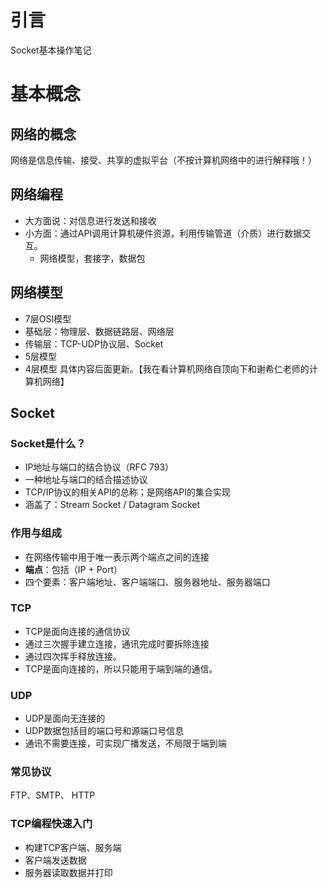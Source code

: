 # 引言
Socket基本操作笔记

# 基本概念
## 网络的概念
网络是信息传输、接受、共享的虚拟平台（不按计算机网络中的进行解释哦！）

## 网络编程
- 大方面说：对信息进行发送和接收
- 小方面：通过API调用计算机硬件资源，利用传输管道（介质）进行数据交互。
    - 网络模型，套接字，数据包
## 网络模型
- 7层OSI模型
 - 基础层：物理层、数据链路层、网络层
 - 传输层：TCP-UDP协议层、Socket
- 5层模型
- 4层模型
具体内容后面更新。【我在看计算机网络自顶向下和谢希仁老师的计算机网络】

## Socket
### Socket是什么？
- IP地址与端口的结合协议（RFC 793）
- 一种地址与端口的结合描述协议
- TCP/IP协议的相关API的总称；是网络API的集合实现
- 涵盖了：Stream Socket / Datagram Socket
### 作用与组成
- 在网络传输中用于唯一表示两个端点之间的连接
- **端点**：包括（IP + Port）
- 四个要素：客户端地址、客户端端口、服务器地址、服务器端口

### TCP
- TCP是面向连接的通信协议
- 通过三次握手建立连接，通讯完成时要拆除连接
- 通过四次挥手释放连接。
- TCP是面向连接的，所以只能用于端到端的通信。

### UDP
- UDP是面向无连接的
- UDP数据包括目的端口号和源端口号信息
- 通讯不需要连接，可实现广播发送，不局限于端到端

### 常见协议
FTP、SMTP、 HTTP

### TCP编程快速入门
- 构建TCP客户端、服务端
- 客户端发送数据
- 服务器读取数据并打印

